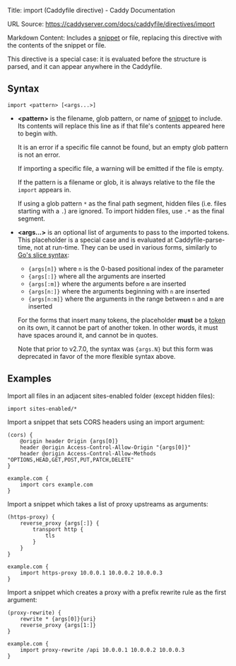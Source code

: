 Title: import (Caddyfile directive) - Caddy Documentation

URL Source: https://caddyserver.com/docs/caddyfile/directives/import

Markdown Content:
Includes a [snippet](https://caddyserver.com/docs/caddyfile/concepts#snippets) or file, replacing this directive with the contents of the snippet or file.

This directive is a special case: it is evaluated before the structure is parsed, and it can appear anywhere in the Caddyfile.

Syntax
------

```
import <pattern> [<args...>]
```

*   **<pattern\>** is the filename, glob pattern, or name of [snippet](https://caddyserver.com/docs/caddyfile/concepts#snippets) to include. Its contents will replace this line as if that file's contents appeared here to begin with.
    
    It is an error if a specific file cannot be found, but an empty glob pattern is not an error.
    
    If importing a specific file, a warning will be emitted if the file is empty.
    
    If the pattern is a filename or glob, it is always relative to the file the `import` appears in.
    
    If using a glob pattern `*` as the final path segment, hidden files (i.e. files starting with a `.`) are ignored. To import hidden files, use `.*` as the final segment.
    
*   **<args...\>** is an optional list of arguments to pass to the imported tokens. This placeholder is a special case and is evaluated at Caddyfile-parse-time, not at run-time. They can be used in various forms, similarly to [Go's slice syntax](https://gobyexample.com/slices):
    
    *   `{args[n]}` where `n` is the 0-based positional index of the parameter
    *   `{args[:]}` where all the arguments are inserted
    *   `{args[:m]}` where the arguments before `m` are inserted
    *   `{args[n:]}` where the arguments beginning with `n` are inserted
    *   `{args[n:m]}` where the arguments in the range between `n` and `m` are inserted
    
    For the forms that insert many tokens, the placeholder **must** be a [token](https://caddyserver.com/docs/caddyfile/concepts#tokens-and-quotes) on its own, it cannot be part of another token. In other words, it must have spaces around it, and cannot be in quotes.
    
    Note that prior to v2.7.0, the syntax was `{args.N}` but this form was deprecated in favor of the more flexible syntax above.
    

Examples
--------

Import all files in an adjacent sites-enabled folder (except hidden files):

```
import sites-enabled/*
```

Import a snippet that sets CORS headers using an import argument:

```
(cors) {
	@origin header Origin {args[0]}
	header @origin Access-Control-Allow-Origin "{args[0]}"
	header @origin Access-Control-Allow-Methods "OPTIONS,HEAD,GET,POST,PUT,PATCH,DELETE"
}

example.com {
	import cors example.com
}
```

Import a snippet which takes a list of proxy upstreams as arguments:

```
(https-proxy) {
	reverse_proxy {args[:]} {
		transport http {
			tls
		}
	}
}

example.com {
	import https-proxy 10.0.0.1 10.0.0.2 10.0.0.3
}
```

Import a snippet which creates a proxy with a prefix rewrite rule as the first argument:

```
(proxy-rewrite) {
	rewrite * {args[0]}{uri}
	reverse_proxy {args[1:]}
}

example.com {
	import proxy-rewrite /api 10.0.0.1 10.0.0.2 10.0.0.3
}
```
